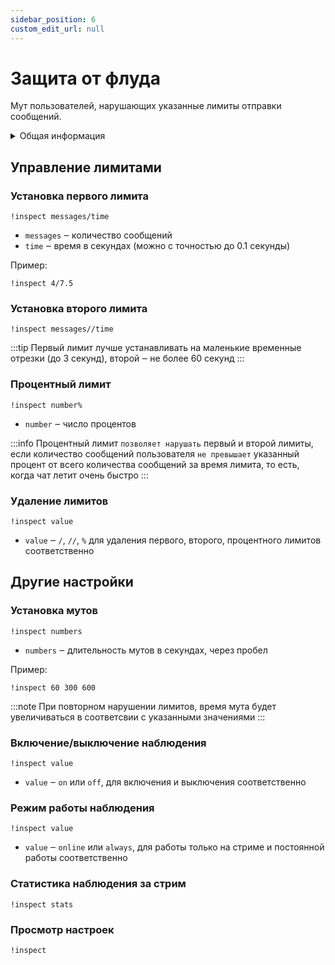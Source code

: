 ```yaml
---
sidebar_position: 6
custom_edit_url: null
---
```


# Защита от флуда

Мут пользователей, нарушающих указанные лимиты отправки сообщений.

<details>
  <summary>Общая информация</summary>
  <ul>
    <li><b>Название:</b> inspect</li>
    <li><b>Элиасы:</b> отсутствуют</li>
    <li><b>Кулдаун:</b> общий 5 секунд</li>
    <li><a href="https://github.com/Relanit/ModBoty/blob/master/ModBoty/cogs/inspect.py"><b>Исходный код</b></a></li>
  </ul>
</details>

## Управление лимитами

### Установка первого лимита
`!inspect messages/time`
- `messages` ‒ количество сообщений
- `time` ‒ время в секундах (можно с точностью до 0.1 секунды)

Пример:

    !inspect 4/7.5


### Установка второго лимита
`!inspect messages//time`

:::tip
Первый лимит лучше устанавливать на маленькие временные отрезки (до 3 секунд), второй ‒ не более 60 секунд
:::

### Процентный лимит
`!inspect number%`
- `number` ‒ число процентов

:::info
Процентный лимит `позволяет нарушать` первый и второй лимиты, если количество сообщений пользователя `не превышает` указанный процент от всего количества сообщений за время лимита, то есть, когда чат летит очень быстро
:::

### Удаление лимитов
`!inspect value`
- `value` ‒ `/`, `//`, `%` для удаления первого, второго, процентного лимитов соответственно

## Другие настройки

### Установка мутов
`!inspect numbers`
- `numbers` ‒ длительность мутов в секундах, через пробел

Пример:

    !inspect 60 300 600


:::note
При повторном нарушении лимитов, время мута будет увеличиваться в соответсвии с указанными значениями
:::

### Включение/выключение наблюдения
`!inspect value`
- `value` ‒ `on` или `off`, для включения и выключения соответственно

### Режим работы наблюдения
`!inspect value`
- `value` ‒ `online` или `always`, для работы только на стриме и постоянной работы соответственно

### Статистика наблюдения за стрим
`!inspect stats`

### Просмотр настроек
`!inspect`